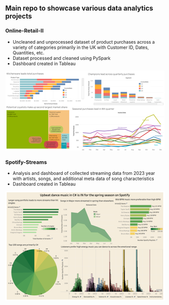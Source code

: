## Main repo to showcase various data analytics projects

### **Online-Retail-II**
- Uncleaned and unprocessed dataset of product purchases across a variety of categories primarily in the UK with Customer ID, Dates, Quantities, etc.
- Dataset processed and cleaned using PySpark
- Dashboard created in Tableau
  
![alt text](https://github.com/kjaehnig/data-analyst-projects/blob/main/online-retail-II/online-retail-ii-2009-2010-tableau-dashboard-screenshot.png?raw=true)

### **Spotify-Streams**
- Analysis and dashboard of collected streaming data from 2023 year with artists, songs, and additional meta data of song characteristics
- Dashboard created in Tableau
  
![alt text](https://github.com/kjaehnig/data-analyst-projects/blob/main/Spotify-streams/spotify-2023-tableau-dasboard.png?raw=true)
